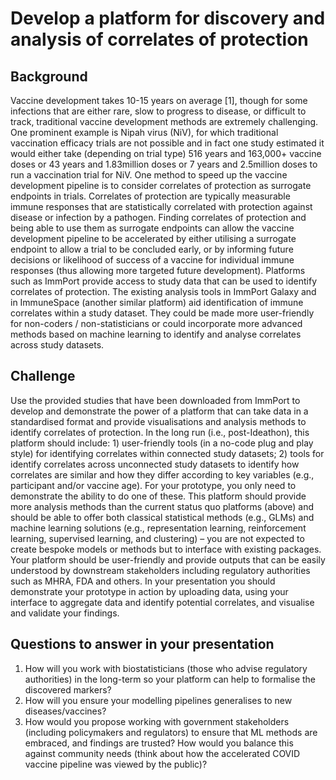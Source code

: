 # Develop a platform for discovery and analysis of correlates of protection

## Background

Vaccine development takes 10-15 years on average [1], though for some infections that are either rare, slow to progress to disease, or difficult to track, traditional vaccine development methods are extremely challenging. One prominent example is Nipah virus (NiV), for which traditional vaccination efficacy trials are not possible and in fact one study estimated it would either take (depending on trial type) 516 years and 163,000+ vaccine doses or 43 years and 1.83million doses or 7 years and 2.5million doses to run a vaccination trial for NiV. One method to speed up the vaccine development pipeline is to consider correlates of protection as surrogate endpoints in trials. Correlates of protection are typically measurable immune responses that are statistically correlated with protection against disease or infection by a pathogen. Finding correlates of protection and being able to use them as surrogate endpoints can allow the vaccine development pipeline to be accelerated by either utilising a surrogate endpoint to allow a trial to be concluded early, or by informing future decisions or likelihood of success of a vaccine for individual immune responses (thus allowing more targeted future development). Platforms such as ImmPort provide access to study data that can be used to identify correlates of protection. The existing analysis tools in ImmPort Galaxy and in ImmuneSpace (another similar platform) aid identification of immune correlates within a study dataset. They could be made more user-friendly for non-coders / non-statisticians or could incorporate more advanced methods based on machine learning to identify and analyse correlates across study datasets.

## Challenge

Use the provided studies that have been downloaded from ImmPort to develop and demonstrate the power of a platform that can take data in a standardised format and provide visualisations and analysis methods to identify correlates of protection. In the long run (i.e., post-Ideathon), this platform should include: 1) user-friendly tools (in a no-code plug and play style) for identifying correlates within connected study datasets; 2) tools for identify correlates across unconnected study datasets to identify how correlates are similar and how they differ according to key variables (e.g., participant and/or vaccine age). For your prototype, you only need to demonstrate the ability to do one of these. This platform should provide more analysis methods than the current status quo platforms (above) and should be able to offer both classical statistical methods (e.g., GLMs) and machine learning solutions (e.g., representation learning, reinforcement learning, supervised learning, and clustering) – you are not expected to create bespoke models or methods but to interface with existing packages. Your platform should be user-friendly and provide outputs that can be easily understood by downstream stakeholders including regulatory authorities such as MHRA, FDA and others. In your presentation you should demonstrate your prototype in action by uploading data, using your interface to aggregate data and identify potential correlates, and visualise and validate your findings.

## Questions to answer in your presentation

1. How will you work with biostatisticians (those who advise regulatory authorities) in the long-term so your platform can help to formalise the discovered markers?
1. How will you ensure your modelling pipelines generalises to new diseases/vaccines?
1. How would you propose working with government stakeholders (including policymakers and regulators) to ensure that ML methods are embraced, and findings are trusted? How would you balance this against community needs (think about how the accelerated COVID vaccine pipeline was viewed by the public)?
